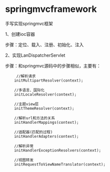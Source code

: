 # springmvcframework
手写实现springmvc框架

1、创建ioc容器
 
 步骤：定位、载入、注册、初始化、注入
	
2、实现LanDispatcherServlet

 步骤：和springmvc源码中的步骤相似，主要有：
 
         //解析请求
        initMultipartResolver(context);
        
        //多语言、国际化
        initLocaleResolver(context);
        
        //主题view层
        initThemeResolver(context);
        
        //解析url和方法的关系
        initHandlerMappings(context);
        
        //适配器(匹配的过程)
        initHandlerAdapters(context);
        
        //解析异常
        initHandlerExceptionResolvers(context);
        
        //视图转发
        initRequestToViewNameTranslator(context);
